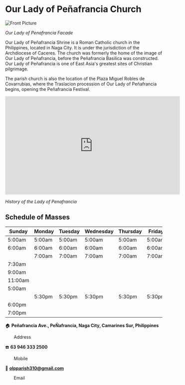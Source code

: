 # Our Lady of Peñafrancia Church

![Front Picture](https://upload.wikimedia.org/wikipedia/commons/thumb/0/0e/Penafrancia_Shrine%2C_Naga_City.jpg/330px-Penafrancia_Shrine%2C_Naga_City.jpg "Logo")

*Our Lady of Penafrancia Facade*

Our Lady of Peñafrancia Shrine is a Roman Catholic church in the Philippines, located in Naga City. It is under the jurisdiction of the Archdiocese of Caceres. The church was formerly the home of the image of Our Lady of Peñafrancia, before the Peñafrancia Basilica was constructed. Our Lady of Peñafrancia is one of East Asia's greatest sites of Christian pilgrimage.

The parish church is also the location of the Plaza Miguel Robles de Covarrubias, where the Traslacion procession of Our Lady of Peñafrancia begins, opening the Peñafrancia Festival.

<iframe width="560" height="315" src="https://www.youtube.com/embed/2vcnN4rPsM4?si=KIhOkItm-cZMQt8o" title="YouTube video player" frameborder="0" allow="accelerometer; autoplay; clipboard-write; encrypted-media; gyroscope; picture-in-picture; web-share" allowfullscreen></iframe>

*History of the Lady of Penafrancia*

## Schedule of Masses

| Sunday | Monday | Tuesday | Wednesday | Thursday | Friday | Saturday |
|--------|--------|---------|-----------|----------|--------|----------|
| 5:00am | 5:00am | 5:00am | 5:00am | 5:00am | 5:00am | 5:00am |
| 6:00am | 6:00am | 6:00am | 6:00am | 6:00am | 6:00am | 6:00am |
| | 7:00am | 7:00am | 7:00am | 7:00am | 7:00am | 7:00am |
| 7:30am | | | | | | |
| 9:00am | | | | | | |
| 11:00am | | | | | | |
| 5:00am | | | | | | |
| | 5:30pm | 5:30pm | 5:30pm | 5:30pm | 5:30pm | 5:30pm |
| 6:00pm | | | | | | |
| 7:00pm | | | | | | |

🏠 **Peñafrancia Ave., PeÑafrancia, Naga City, Camarines Sur, Philippines**

&nbsp; &nbsp; &nbsp; &nbsp;Address

☎️ **63 946 333 2500**

&nbsp; &nbsp; &nbsp; &nbsp;Mobile

📧 **olpparish310@gmail.com**

&nbsp; &nbsp; &nbsp; &nbsp;Email
